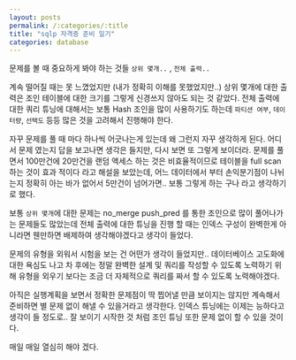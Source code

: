 ```yaml
---
layout: posts
permalink: /:categories/:title
title: "sqlp 자격증 준비 일기"
categories: database
---
```


문제를 볼 때 중요하게 봐야 하는 것들
`상위 몇개..` , `전체 출력..`

계속 떨어질 때는 못 느꼈었지만 (내가 정확히 이해를 못했었지만..)
상위 몇개에 대한 출력은 조인 테이블에 대한 크기를 그렇게 신경쓰지 않아도 되는 것 같았다.
전체 출력에 대한 쿼리 튜닝에 대해서는 보통 Hash 조인을 많이 사용하기도 하는데 `파티션 여부`, `데이터량`, `선택도` 등등 많은 것을 고려해서 진행해야 한다.

자꾸 문제를 풀 때 마다 하나씩 어긋나는게 있는데 왜 그런지 자꾸 생각하게 된다. 어디서 문제 였는지 답을 보고나면 생각은 들지만, 다시 보면 또 그렇게 보이더라.
문제를 풀면서 100만건에 20만건을 랜덤 액세스 하는 것은 비효율적이므로 테이블을 full scan하는 것이 효과 적이다 라고 해설을 보았는데, 
어느 데이터에서 부터 손익분기점이 나뉘는지 정확히 아는 바가 없어서 5만건이 넘어가면.. 보통 그렇게 하는 구나 라고 생각하기로 했다.

보통 `상위 몇개`에 대한 문제는 no_merge push_pred 를 통한 조인으로 많이 풀어나가는 문제들도 많았는데 전체 출력에 대한 튜닝을 진행 할 때는
인덱스 구성이 완벽한게 아니라면 웬만하면 배제하여 생각해야겠다고 생각이 들었다. 

문제의 유형을 외워서 시험을 보는 건 어떤가 생각이 들었지만.. 데이터베이스 고도화에 대한 욕심도 나고 차 후에는 정말 완벽한 설계 및 쿼리를 작성할 수 있도록 노력하기 위해
유형을 외우기 보다는 조금 더 자체적으로 쿼리를 짜서 할 수 있도록 노력해야겠다.

아직은 실행계획을 보면서 정확한 문제점이 딱 찝어낼 만큼 보이지는 않지만 계속해서 준비하면 별 문제 없이 해낼 수 있을거라고 생각한다.
인덱스 튜닝에는 이제는 능하다고 생각이 들 정도로.. 잘 보이기 시작한 것 처럼 조인 튜닝 또한 문제 없이 할 수 있을 것이다.

매일 매일 열심히 해야 겠다.
